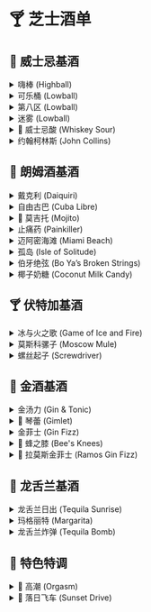 # 🍸 芝士酒单

## 🥃 威士忌基酒

<details>
  <summary>嗨棒 (Highball)</summary>
    - 45ml 威士忌  
    - 2-3 片柠檬  
    - 苏打水补满  
    - Stir
</details>

<details>
  <summary>可乐桶 (Lowball)</summary>
    - 45ml 威士忌  
    - 120ml 可乐  
    - 半个柠檬汁  
    - Stir 
</details>

<details>
  <summary>第八区 (Lowball)</summary>
    - 45ml 威士忌  
    - 15ml 橙汁  
    - 15ml 柠檬汁  
    - 5ml 红石榴糖浆  
    - Shake
</details>

<details>
  <summary>迷雾 (Lowball)</summary>
    - 60ml 威士忌  
    - 60ml 养乐多  
    - Shake  
</details>

<details>
  <summary>🌟 威士忌酸 (Whiskey Sour)</summary>
    - 60ml 威士忌  
    - 30ml 柠檬汁  
    - 15ml 糖浆  
    - 1 个蛋清 
    - 干摇 (1 min)  
    - 加冰再摇 (Shake)  
</details>

<details>
  <summary>约翰柯林斯 (John Collins)</summary>
  - **配方**：
    - 50ml 威士忌  
    - 20ml 柠檬汁  
    - 15ml 糖浆  
    - 60ml 苏打水补满  
  - **调制方法**：先摇匀 (Shake)，再搅拌 (Stir)  
</details>

## 🍹 朗姆酒基酒

<details>
  <summary>戴克利 (Daiquiri)</summary>
    - 50ml 朗姆  
    - 20ml 青柠汁  
    - 15ml 糖浆  
    - Shake 
</details>

<details>
  <summary>自由古巴 (Cuba Libre)</summary>
    - 40ml 朗姆  
    - 10ml 青柠汁  
    - 可乐补满  
    - Stir，柠檬片装饰  
</details>

<details>
  <summary>🌟 莫吉托 (Mojito)</summary>
    - 碎冰  
    - 40ml 朗姆  
    - 10ml 糖浆  
    - 8 片薄荷叶  
    - 20ml 青柠汁  
    - 苏打水补满  
    - 搅拌 (Stir)  
</details>

<details>
  <summary>止痛药 (Painkiller)</summary>
    - 45ml 朗姆
    - 100ml 凤梨汁
    - 30ml 橙汁
    - 40ml 椰奶
    - Shake
</details>

<details>
  <summary>迈阿密海滩 (Miami Beach)</summary>
    - 45ml 朗姆  
    - 15ml 柠檬汁  
    - 100ml 养乐多 
    - Shake
    - 气泡水/葡萄元气森林补满
</details>

<details>
  <summary>孤岛 (Isle of Solitude)</summary>
    - 15ml 朗姆  
    - 15ml 百利甜  
    - 60ml 椰奶  
    - 45ml 茉莉花茶  
    - Shake
</details>

<details>
  <summary>伯牙绝弦 (Bo Ya’s Broken Strings)</summary>
    - 20ml 朗姆  
    - 15ml 百利甜  
    - 60ml 茉莉花茶  
    - 旺仔牛奶补满  
    - Shake
</details>

<details>
  <summary>椰子奶糖 (Coconut Milk Candy)</summary>
    - 30ml 朗姆  
    - 15ml 马利宝  
    - 5ml 蓝橙  
    - Shake
    - 70% 椰子水 打底
    - 奶盖，开心果碎装饰  
</details>

## 🍸 伏特加基酒

<details>
  <summary>冰与火之歌 (Game of Ice and Fire)</summary>
    - 30ml 伏特加  
    - 20ml 蓝橙  
    - 10ml 红石榴糖浆  
    - Shake
    - 气泡水补满  
    - Build
</details>

<details>
  <summary>莫斯科骡子 (Moscow Mule)</summary>
    - 45ml 伏特加  
    - 15ml 青柠汁  
    - 姜汁啤酒补满  
    - Stir
</details>

<details>
  <summary>螺丝起子 (Screwdriver)</summary>
    - 50ml 伏特加  
    - 100ml 橙汁  
    - Stir，可加薄荷装饰  
</details>

## 🍶 金酒基酒

<details>
  <summary>金汤力 (Gin & Tonic)</summary>
    - 50ml 金酒  
    - 汤力水补满  
    - 柠檬片装饰  
    - Stir
</details>

<details>
  <summary>🌟 琴蕾 (Gimlet)</summary>
    - 50ml 金酒  
    - 20ml 青柠汁  
    - 15ml 糖浆  
    - Shake
</details>

<details>
  <summary>金菲士 (Gin Fizz)</summary>
    - 45ml 金酒  
    - 20ml 柠檬汁  
    - 15ml 糖浆  
    - 苏打水补满  
    - Stir
</details>

<details>
  <summary>🌟 蜂之膝 (Bee's Knees)</summary>
    - 50ml 金酒  
    - 20ml 柠檬汁  
    - 15ml 蜂蜜  
    - Shake
</details>

<details>
  <summary>💪 拉莫斯金菲士 (Ramos Gin Fizz)</summary>
    - 60ml 金酒  
    - 15ml 柠檬汁  
    - 15ml 青柠汁  
    - 30ml 奶油  
    - 30-45ml 糖浆  
    - 1 个蛋清 
    - 干摇 (1 min)，加冰摇匀  
    - 苏打水补满，直到泡沫浮起  
</details>

## 🌵 龙舌兰基酒

<details>
  <summary>龙舌兰日出 (Tequila Sunrise)</summary>：
    - 60ml 龙舌兰  
    - 橙汁补满  
    - Stir
    - 15ml 红石榴糖浆 (吧勺引流)   
</details>

<details>
  <summary>玛格丽特 (Margarita)</summary>
    - 50ml 龙舌兰  
    - 20ml 君度  
    - 15ml 青柠汁  
    - Shake, 青柠擦杯口沾盐  
</details>

<details>
  <summary>龙舌兰炸弹 (Tequila Bomb)</summary>
    - 45ml 龙舌兰  
    - 雪碧适量  
    - 一点盐  
    - 一片柠檬  
    - Stir  
</details>

## 🌟 特色特调

<details>
  <summary>🌟 高潮 (Orgasm)</summary>
    - 30ml 君度  
    - 15ml 百利甜  
    - 100ml 橙汁  
    - Shake，橙子干+迷迭香装饰  
</details>

<details>
  <summary>🌟 落日飞车 (Sunset Drive)</summary>
    - 25ml 伏特加  
    - 25ml 朗姆  
    - 25ml 金酒  
    - 10ml 红石榴糖浆  
    - Shake
    - 50ml 橙汁  
    - 气泡水补70%  
    - Build
  ![落日飞车](image-placeholder.jpg)
</details>
